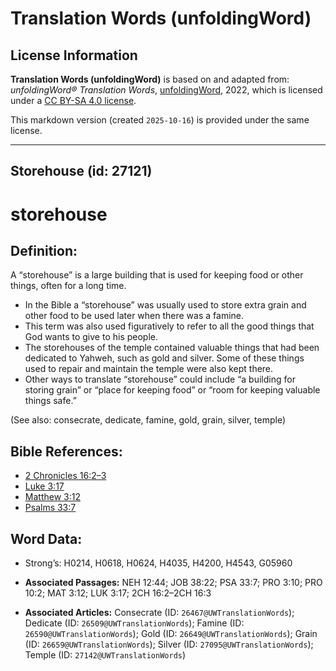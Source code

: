 # Translation Words (unfoldingWord)

## License Information

**Translation Words (unfoldingWord)** is based on and adapted from: _unfoldingWord® Translation Words_, [unfoldingWord](https://unfoldingword.org/utw), 2022, which is licensed under a [CC BY-SA 4.0 license](https://creativecommons.org/licenses/by-sa/4.0/legalcode.en).

This markdown version (created `2025-10-16`) is provided under the same license.



--------------------------------

## Storehouse (id: 27121)

storehouse
==========

Definition:
-----------

A “storehouse” is a large building that is used for keeping food or other things, often for a long time.

* In the Bible a “storehouse” was usually used to store extra grain and other food to be used later when there was a famine.
* This term was also used figuratively to refer to all the good things that God wants to give to his people.
* The storehouses of the temple contained valuable things that had been dedicated to Yahweh, such as gold and silver. Some of these things used to repair and maintain the temple were also kept there.
* Other ways to translate “storehouse” could include “a building for storing grain” or “place for keeping food” or “room for keeping valuable things safe.”

(See also: consecrate, dedicate, famine, gold, grain, silver, temple)

Bible References:
-----------------

* [2 Chronicles 16:2–3](https://ref.ly/2Chr16:2-2Chr16:3)
* [Luke 3:17](https://ref.ly/Luke3:17)
* [Matthew 3:12](https://ref.ly/Matt3:12)
* [Psalms 33:7](https://ref.ly/Ps33:7)

Word Data:
----------

* Strong’s: H0214, H0618, H0624, H4035, H4200, H4543, G05960

* **Associated Passages:** NEH 12:44; JOB 38:22; PSA 33:7; PRO 3:10; PRO 10:2; MAT 3:12; LUK 3:17; 2CH 16:2–2CH 16:3
* **Associated Articles:** Consecrate (ID: `26467@UWTranslationWords`); Dedicate (ID: `26509@UWTranslationWords`); Famine (ID: `26590@UWTranslationWords`); Gold (ID: `26649@UWTranslationWords`); Grain (ID: `26659@UWTranslationWords`); Silver (ID: `27095@UWTranslationWords`); Temple (ID: `27142@UWTranslationWords`)

